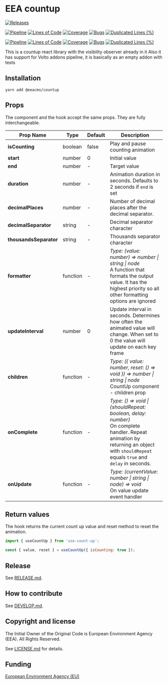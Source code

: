 # EEA countup

[![Releases](https://img.shields.io/github/v/release/eea/countup)](https://github.com/eea/countup/releases)

[![Pipeline](https://ci.eionet.europa.eu/buildStatus/icon?job=volto-addons%2Fcountup%2Fmaster&subject=master)](https://ci.eionet.europa.eu/view/Github/job/volto-addons/job/countup/job/master/display/redirect)
[![Lines of Code](https://sonarqube.eea.europa.eu/api/project_badges/measure?project=countup-master&metric=ncloc)](https://sonarqube.eea.europa.eu/dashboard?id=countup-master)
[![Coverage](https://sonarqube.eea.europa.eu/api/project_badges/measure?project=countup-master&metric=coverage)](https://sonarqube.eea.europa.eu/dashboard?id=countup-master)
[![Bugs](https://sonarqube.eea.europa.eu/api/project_badges/measure?project=countup-master&metric=bugs)](https://sonarqube.eea.europa.eu/dashboard?id=countup-master)
[![Duplicated Lines (%)](https://sonarqube.eea.europa.eu/api/project_badges/measure?project=countup-master&metric=duplicated_lines_density)](https://sonarqube.eea.europa.eu/dashboard?id=countup-master)

[![Pipeline](https://ci.eionet.europa.eu/buildStatus/icon?job=volto-addons%2Fcountup%2Fdevelop&subject=develop)](https://ci.eionet.europa.eu/view/Github/job/volto-addons/job/countup/job/develop/display/redirect)
[![Lines of Code](https://sonarqube.eea.europa.eu/api/project_badges/measure?project=countup-develop&metric=ncloc)](https://sonarqube.eea.europa.eu/dashboard?id=countup-develop)
[![Coverage](https://sonarqube.eea.europa.eu/api/project_badges/measure?project=countup-develop&metric=coverage)](https://sonarqube.eea.europa.eu/dashboard?id=countup-develop)
[![Bugs](https://sonarqube.eea.europa.eu/api/project_badges/measure?project=countup-develop&metric=bugs)](https://sonarqube.eea.europa.eu/dashboard?id=countup-develop)
[![Duplicated Lines (%)](https://sonarqube.eea.europa.eu/api/project_badges/measure?project=countup-develop&metric=duplicated_lines_density)](https://sonarqube.eea.europa.eu/dashboard?id=countup-develop)

This is a countup react library with the visibility observer already in it
Also it has support for Volto addons pipeline, it is basically as an empty addon with tests

## Installation

```
yarn add @eeacms/countup
```

## Props

The component and the hook accept the same props. They are fully interchangeable.

| Prop Name              | Type     | Default | Description                                                                                                                                                                              |
| ---------------------- | -------- | ------- | ---------------------------------------------------------------------------------------------------------------------------------------------------------------------------------------- |
| **isCounting**         | boolean  | false   | Play and pause counting animation                                                                                                                                                        |
| **start**              | number   | 0       | Initial value                                                                                                                                                                            |
| **end**                | number   | -       | Target value                                                                                                                                                                             |
| **duration**           | number   | -       | Animation duration in seconds. Defaults to 2 seconds if `end` is set                                                                                                                     |
| **decimalPlaces**      | number   | -       | Number of decimal places after the decimal separator.                                                                                                                                    |
| **decimalSeparator**   | string   | -       | Decimal separator character                                                                                                                                                              |
| **thousandsSeparator** | string   | -       | Thousands separator character                                                                                                                                                            |
| **formatter**          | function | -       | _Type: (value: number) => number \| string \| node_ <br> A function that formats the output value. It has the highest priority so all other formatting options are ignored               |
| **updateInterval**     | number   | 0       | Update interval in seconds. Determines how often the animated value will change. When set to 0 the value will update on each key frame                                                   |
| **children**           | function | -       | _Type: ({ value: number, reset: () => void }) => number \| string \| node_ <br> CountUp component - children prop                                                                        |
| **onComplete**         | function | -       | _Type: () => void \| {shouldRepeat: boolean, delay: number}_ <br> On complete handler. Repeat animation by returning an object with `shouldRepeat` equals `true` and `delay` in seconds. |
| **onUpdate**           | function | -       | _Type: (currentValue: number \| string \| node) => void_ <br> On value update event handler                                                                                              |

## Return values

The hook returns the current count up value and reset method to reset the animation.

```jsx
import { useCountUp } from 'use-count-up';

const { value, reset } = useCountUp({ isCounting: true });
```

## Release

See [RELEASE.md](https://github.com/eea/countup/blob/master/RELEASE.md).

## How to contribute

See [DEVELOP.md](https://github.com/eea/countup/blob/master/DEVELOP.md).

## Copyright and license

The Initial Owner of the Original Code is European Environment Agency (EEA).
All Rights Reserved.

See [LICENSE.md](https://github.com/eea/countup/blob/master/LICENSE.md) for details.

## Funding

[European Environment Agency (EU)](http://eea.europa.eu)
